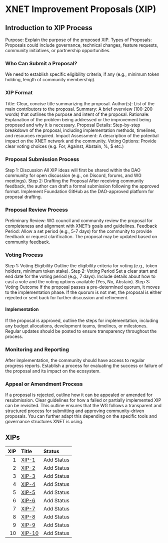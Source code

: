 # XNET Improvement Proposals (XIP)

## Introduction to XIP Process
Purpose: Explain the purpose of the proposed XIP.
Types of Proposals: Proposals could include governance, technical changes, feature requests, community initiatives, or partnership opportunities.
### Who Can Submit a Proposal?
We need to establish specific eligibility criteria, if any (e.g., minimum token holding, length of community membership).
### XIP Format
Title: Clear, concise title summarizing the proposal.
Author(s): List of the main contributors to the proposal.
Summary: A brief overview (100-200 words) that outlines the purpose and intent of the proposal.
Rationale: Explanation of the problem being addressed or the improvement being proposed and why it is necessary.
Proposal Details: Step-by-step breakdown of the proposal, including implementation methods, timelines, and resources required.
Impact Assessment: A description of the potential impact on the XNET network and the community.
Voting Options: Provide clear voting choices (e.g. For, Against, Abstain, %, $ etc.) 
### Proposal Submission Process
Step 1: Discussion
All XIP ideas will first be shared within the DAO community for open discussion (e.g., on Discord, forums, and WG meetings).
Step 2: Drafting the Proposal
After receiving community feedback, the author can draft a formal submission following the approved format.
Implement Foundation GitHub as the DAO-approved platform for proposal drafting.
### Proposal Review Process
Preliminary Review: WG council and community review the proposal for completeness and alignment with XNET’s goals and guidelines.
Feedback Period: Allow a set period (e.g., 5-7 days) for the community to provide feedback or request clarification. The proposal may be updated based on community feedback.
### Voting Process
Step 1: Voting Eligibility
Outline the eligibility criteria for voting (e.g., token holders, minimum token stake).
Step 2: Voting Period
Set a clear start and end date for the voting period (e.g., 7 days).
Include details about how to cast a vote and the voting options available (Yes, No, Abstain).
Step 3: Voting Outcome
If the proposal passes a pre-determined quorum, it moves to the implementation phase.
If the quorum is not met, the proposal is either rejected or sent back for further discussion and refinement.
#### Implementation
If the proposal is approved, outline the steps for implementation, including any budget allocations, development teams, timelines, or milestones.
Regular updates should be posted to ensure transparency throughout the process.
### Monitoring and Reporting
After implementation, the community should have access to regular progress reports.
Establish a process for evaluating the success or failure of the proposal and its impact on the ecosystem.
### Appeal or Amendment Process
If a proposal is rejected, outline how it can be appealed or amended for resubmission.
Clear guidelines for how a failed or partially implemented XIP can be revisited.
This outline ensures that the WG follows a transparent and structured process for submitting and approving community-driven proposals. You can further adapt this depending on the specific tools and governance structures XNET is using. 

## XIPs
<!-- prettier-ignore -->
|  XIP | Title            | Status     |
|----:|:------------------|:-----------|
|   1 | [XIP-1](XIP-1.md) | Add Status |
|   2 | [XIP-2](XIP-2.md) | Add Status |
|   3 | [XIP-3](XIP-3.md) | Add Status |
|   4 | [XIP-4](XIP-4.md) | Add Status |
|   5 | [XIP-5](XIP-5.md) | Add Status |
|   6 | [XIP-6](XIP-6.md) | Add Status |
|   7 | [XIP-7](XIP-7.md) | Add Status |
|   8 | [XIP-8](XIP-8.md) | Add Status |
|   9 | [XIP-9](XIP-9.md) | Add Status |
|   10 | [XIP-10](XIP-10.md) | Add Status |
